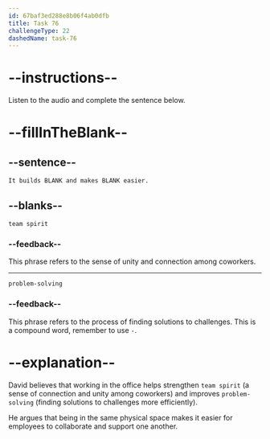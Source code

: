 ```yaml
---
id: 67baf3ed288e8b06f4ab0dfb
title: Task 76
challengeType: 22
dashedName: task-76
---
```


<!-- (Audio) David: It builds team spirit and makes problem-solving easier. -->

# --instructions--

Listen to the audio and complete the sentence below.

# --fillInTheBlank--

## --sentence--

`It builds BLANK and makes BLANK easier.`

## --blanks--

`team spirit`

### --feedback--

This phrase refers to the sense of unity and connection among coworkers.

---

`problem-solving`

### --feedback--

This phrase refers to the process of finding solutions to challenges. This is a compound word, remember to use `-`.

# --explanation--

David believes that working in the office helps strengthen `team spirit` (a sense of connection and unity among coworkers) and improves `problem-solving` (finding solutions to challenges more efficiently).

He argues that being in the same physical space makes it easier for employees to collaborate and support one another.
